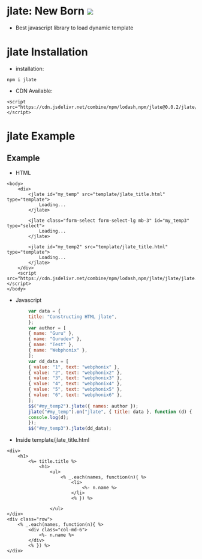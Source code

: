 # jlate: New Born [![](https://data.jsdelivr.com/v1/package/npm/jlate/badge)](https://www.jsdelivr.com/package/npm/jlate)

- Best javascript library to load dynamic template


# jlate Installation

- installation:
```
npm i jlate
```

- CDN Available:
```
<script src="https://cdn.jsdelivr.net/combine/npm/lodash,npm/jlate@0.0.2/jlate/JLate.min.js"></script>
```
# jlate Example
## Example

- HTML
```
<body>
    <div>
        <jlate id="my_temp" src="template/jlate_title.html" type="template">
            Loading...
        </jlate>

        <jlate class="form-select form-select-lg mb-3" id="my_temp3" type="select">
            Loading...
        </jlate>

        <jlate id="my_temp2" src="template/jlate_title.html" type="template">
            Loading...
        </jlate>
    </div>
    <script src="https://cdn.jsdelivr.net/combine/npm/lodash,npm/jlate/jlate/jlate.min.js"></script>
</body>
```
- Javascript
```javascript
        var data = {
        title: "Constructing HTML jlate",
        };
        var author = [
        { name: "Guru" },
        { name: "Gurudev" },
        { name: "Test" },
        { name: "Webphonix" },
        ];
        var dd_data = [
        { value: "1", text: "webphonix" },
        { value: "2", text: "webphonix2" },
        { value: "3", text: "webphonix3" },
        { value: "4", text: "webphonix4" },
        { value: "5", text: "webphonix5" },
        { value: "6", text: "webphonix6" },
        ];
        $$("#my_temp2").jlate({ names: author });
        jlate("#my_temp").on("jlate", { title: data }, function (d) {
        console.log(d);
        });
        $$("#my_temp3").jlate(dd_data);

```

- Inside template/jlate_title.html
```
<div>
    <h1>
        <%= title.title %>
            <h1>
                <ul>
                    <% _.each(names, function(n){ %>
                        <li>
                            <%- n.name %>
                        </li>
                        <% }) %>

                </ul>
</div>
<div class="row">
    <% _.each(names, function(n){ %>
        <div class="col-md-6">
            <%- n.name %>
        </div>
        <% }) %>
</div>

```

